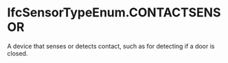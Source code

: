 IfcSensorTypeEnum.CONTACTSENSOR
===============================
A device that senses or detects contact, such as for detecting if a door is
closed.


